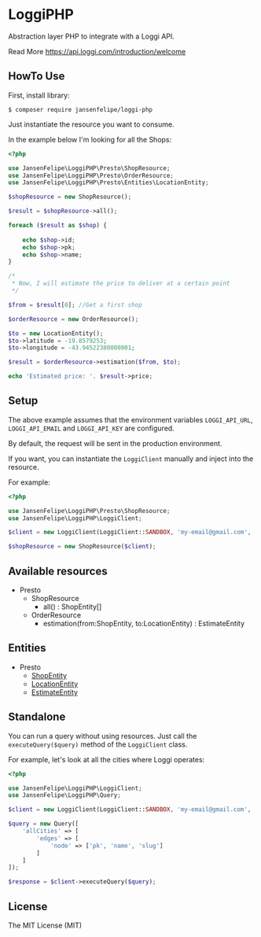 # LoggiPHP

Abstraction layer PHP to integrate with a Loggi API.

Read More https://api.loggi.com/introduction/welcome

## HowTo Use

First, install library:

```ssh
$ composer require jansenfelipe/loggi-php
```

Just instantiate the resource you want to consume. 

In the example below I'm looking for all the Shops:

```php
<?php

use JansenFelipe\LoggiPHP\Presto\ShopResource;
use JansenFelipe\LoggiPHP\Presto\OrderResource;
use JansenFelipe\LoggiPHP\Presto\Entities\LocationEntity;

$shopResource = new ShopResource();

$result = $shopResource->all();

foreach ($result as $shop) {
    
    echo $shop->id;
    echo $shop->pk;
    echo $shop->name;
}

/*
 * Now, I will estimate the price to deliver at a certain point
 */

$from = $result[0]; //Get a first shop

$orderResource = new OrderResource();

$to = new LocationEntity();
$to->latitude = -19.8579253;
$to->longitude = -43.94522380000001;

$result = $orderResource->estimation($from, $to);

echo 'Estimated price: '. $result->price;

```

## Setup

The above example assumes that the environment variables `LOGGI_API_URL`, `LOGGI_API_EMAIL` and `LOGGI_API_KEY` are configured.

By default, the request will be sent in the production environment.

If you want, you can instantiate the `LoggiClient` manually and inject into the resource. 

For example:

```php
<?php

use JansenFelipe\LoggiPHP\Presto\ShopResource;
use JansenFelipe\LoggiPHP\LoggiClient;

$client = new LoggiClient(LoggiClient::SANDBOX, 'my-email@gmail.com', 'my-key-api');

$shopResource = new ShopResource($client);

```

## Available resources

* Presto
    * ShopResource
        * all() : ShopEntity[]
    * OrderResource
        * estimation(from:ShopEntity, to:LocationEntity) : EstimateEntity
        
## Entities

* Presto
    * [ShopEntity](https://github.com/jansenfelipe/loggi-php/blob/master/src/Presto/Entities/ShopEntity.php)
    * [LocationEntity](https://github.com/jansenfelipe/loggi-php/blob/master/src/Presto/Entities/LocationEntity.php)
    * [EstimateEntity](https://github.com/jansenfelipe/loggi-php/blob/master/src/Presto/Entities/EstimateEntity.php)

## Standalone

You can run a query without using resources. Just call the `executeQuery($query)` method of the `LoggiClient` class.

For example, let's look at all the cities where Loggi operates:

```php
<?php

use JansenFelipe\LoggiPHP\LoggiClient;
use JansenFelipe\LoggiPHP\Query;

$client = new LoggiClient(LoggiClient::SANDBOX, 'my-email@gmail.com', 'my-key-api');

$query = new Query([
    'allCities' => [
        'edges' => [
            'node' => ['pk', 'name', 'slug']
        ]
    ]
]);

$response = $client->executeQuery($query);

```

## License

The MIT License (MIT)
